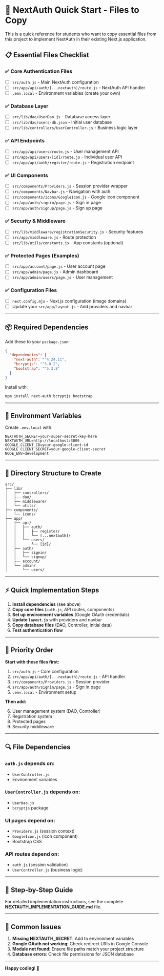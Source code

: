 # 🚀 NextAuth Quick Start - Files to Copy

This is a quick reference for students who want to copy essential files from this project to implement NextAuth in their existing Next.js application.

## 📋 Essential Files Checklist

### ✅ Core Authentication Files
- [ ] `src/auth.js` - Main NextAuth configuration
- [ ] `src/app/api/auth/[...nextauth]/route.js` - NextAuth API handler
- [ ] `.env.local` - Environment variables (create your own)

### ✅ Database Layer
- [ ] `src/lib/dao/UserDao.js` - Database access layer
- [ ] `src/lib/dao/users-db.json` - Initial user database
- [ ] `src/lib/controllers/UserController.js` - Business logic layer

### ✅ API Endpoints
- [ ] `src/app/api/users/route.js` - User management API
- [ ] `src/app/api/users/[id]/route.js` - Individual user API
- [ ] `src/app/api/auth/register/route.js` - Registration endpoint

### ✅ UI Components
- [ ] `src/components/Providers.js` - Session provider wrapper
- [ ] `src/components/Navbar.js` - Navigation with auth
- [ ] `src/components/icons/GoogleIcon.js` - Google icon component
- [ ] `src/app/auth/signin/page.js` - Sign in page
- [ ] `src/app/auth/signup/page.js` - Sign up page

### ✅ Security & Middleware
- [ ] `src/lib/middleware/registrationSecurity.js` - Security features
- [ ] `src/app/middleware.js` - Route protection
- [ ] `src/lib/utils/constants.js` - App constants (optional)

### ✅ Protected Pages (Examples)
- [ ] `src/app/account/page.js` - User account page
- [ ] `src/app/admin/page.js` - Admin dashboard
- [ ] `src/app/admin/users/page.js` - User management

### ✅ Configuration Files
- [ ] `next.config.mjs` - Next.js configuration (image domains)
- [ ] Update your `src/app/layout.js` - Add providers and navbar

---

## 📦 Required Dependencies

Add these to your `package.json`:

```json
{
  "dependencies": {
    "next-auth": "^4.24.11",
    "bcryptjs": "^3.0.2",
    "bootstrap": "^5.3.8"
  }
}
```

Install with:
```bash
npm install next-auth bcryptjs bootstrap
```

---

## 🔑 Environment Variables

Create `.env.local` with:

```env
NEXTAUTH_SECRET=your-super-secret-key-here
NEXTAUTH_URL=http://localhost:3000
GOOGLE_CLIENT_ID=your-google-client-id
GOOGLE_CLIENT_SECRET=your-google-client-secret
NODE_ENV=development
```

---

## 📁 Directory Structure to Create

```
src/
├── lib/
│   ├── controllers/
│   ├── dao/
│   ├── middleware/
│   └── utils/
├── components/
│   └── icons/
├── app/
│   ├── api/
│   │   ├── auth/
│   │   │   ├── register/
│   │   │   └── [...nextauth]/
│   │   └── users/
│   │       └── [id]/
│   ├── auth/
│   │   ├── signin/
│   │   └── signup/
│   ├── account/
│   └── admin/
│       └── users/
```

---

## ⚡ Quick Implementation Steps

1. **Install dependencies** (see above)
2. **Copy core files** (`auth.js`, API routes, components)
3. **Set up environment variables** (Google OAuth credentials)
4. **Update `layout.js`** with providers and navbar
5. **Copy database files** (DAO, Controller, initial data)
6. **Test authentication flow**

---

## 🎯 Priority Order

**Start with these files first:**

1. `src/auth.js` - Core configuration
2. `src/app/api/auth/[...nextauth]/route.js` - API handler
3. `src/components/Providers.js` - Session provider
4. `src/app/auth/signin/page.js` - Sign in page
5. `.env.local` - Environment setup

**Then add:**

6. User management system (DAO, Controller)
7. Registration system
8. Protected pages
9. Security middleware

---

## 🔍 File Dependencies

### `auth.js` depends on:
- `UserController.js`
- Environment variables

### `UserController.js` depends on:
- `UserDao.js`
- `bcryptjs` package

### UI pages depend on:
- `Providers.js` (session context)
- `GoogleIcon.js` (icon component)
- Bootstrap CSS

### API routes depend on:
- `auth.js` (session validation)
- `UserController.js` (business logic)

---

## 📖 Step-by-Step Guide

For detailed implementation instructions, see the complete **NEXTAUTH_IMPLEMENTATION_GUIDE.md** file.

---

## 🚨 Common Issues

1. **Missing NEXTAUTH_SECRET**: Add to environment variables
2. **Google OAuth not working**: Check redirect URIs in Google Console
3. **Module not found**: Ensure file paths match your project structure
4. **Database errors**: Check file permissions for JSON database

---

**Happy coding! 🎉**